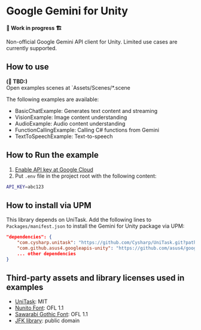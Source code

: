 # Google Gemini for Unity

**🚧 Work in progress 🏗️**

Non-official Google Gemini API client for Unity. Limited use cases are currently supported.

## How to use

**(🚧 TBD:)**  
Open examples scenes at `Assets/Scenes/*.scene

The following examples are available:

- BasicChatExample: Generates text content and streaming
- VisionExample: Image content understanding
- AudioExample: Audio content understanding
- FunctionCallingExample: Calling C# functions from Gemini
- TextToSpeechExample: Text-to-speech

## How to Run the example

1. [Enable API key at Google Cloud](https://console.cloud.google.com/apis/credentials)
2. Put `.env` file in the project root with the following content:

```sh
API_KEY=abc123
```

## How to install via UPM

This library depends on UniTask. Add the following lines to `Packages/manifest.json` to install the Gemini for Unity package via UPM:

```json
"dependencies": {
    "com.cysharp.unitask": "https://github.com/Cysharp/UniTask.git?path=src/UniTask/Assets/Plugins/UniTask#2.5.10",
    "com.github.asus4.googleapis-unity": "https://github.com/asus4/google-gemini-unity.git?path=Packages/GoogleApis#v0.1.0",
    ... other dependencies
}
```

## Third-party assets and library licenses used in examples

- [UniTask](https://github.com/Cysharp/UniTask): MIT
- [Nunito Font](https://fonts.google.com/specimen/Nunito): OFL 1.1
- [Sawarabi Gothic Font](https://fonts.google.com/specimen/Sawarabi+Gothic): OFL 1.1
- [JFK library](https://www.jfklibrary.org/asset-viewer/archives/jfkwha-006): public domain

